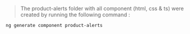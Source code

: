 > The product-alerts folder with all component (html, css & ts) were created by running the following command :

```angular
ng generate component product-alerts
```
